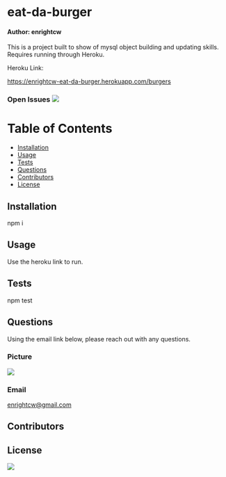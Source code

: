 
# eat-da-burger
#### Author: enrightcw

This is a project built to show of mysql object building and updating skills.  Requires running through Heroku.

Heroku Link:

https://enrightcw-eat-da-burger.herokuapp.com/burgers

### Open Issues <img src= "https://img.shields.io/github/issues/enrightcw/eat-da-burger">

# Table of Contents
* [Installation](#installation)
* [Usage](#usage)
* [Tests](#tests)
* [Questions](#questions)
* [Contributors](#contributors)
* [License](#license)

## Installation

npm i

## Usage

Use the heroku link to run.

## Tests

npm test

## Questions

Using the email link below, please reach out with any questions.

### Picture
<img src="https://avatars2.githubusercontent.com/u/58670012?v=4">

### Email 
enrightcw@gmail.com

## Contributors



## License

<img src="https://img.shields.io/github/license/enrightcw/eat-da-burger">
